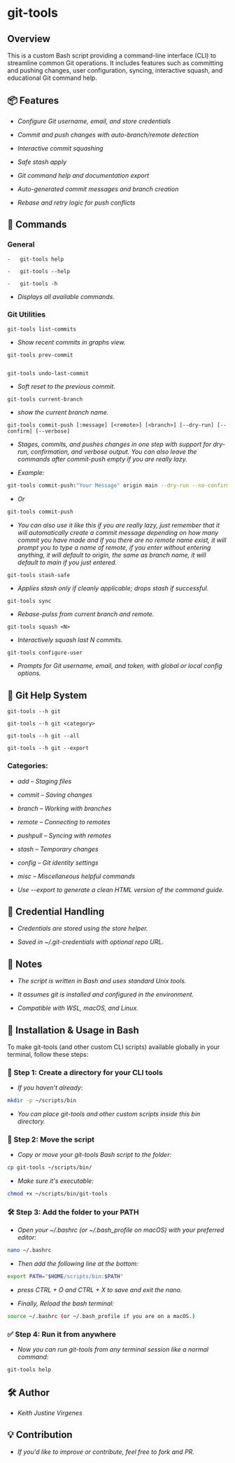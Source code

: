 # git-tools

## Overview

This is a custom Bash script providing a command-line interface (CLI) to streamline common Git operations. It includes features such as committing and pushing changes, user configuration, syncing, interactive squash, and educational Git command help.


## 📦 Features

-   *Configure Git username, email, and store credentials*

-   *Commit and push changes with auto-branch/remote detection*

-   *Interactive commit squashing*

-   *Safe stash apply*

-   *Git command help and documentation export*

-   *Auto-generated commit messages and branch creation*

-   *Rebase and retry logic for push conflicts*


## 📖 Commands

### General

    -   git-tools help

    -   git-tools --help

    -   git-tools -h

-    *Displays all available commands.*

### Git Utilities

    git-tools list-commits


-    *Show recent commits in graphs view.*


    git-tools prev-commit


    git-tools undo-last-commit


-    *Soft reset to the previous commit.*


    git-tools current-branch


-    *show the current branch name.*


    git-tools commit-push [:message] [<remote>] [<branch>] [--dry-run] [--confirm] [--verbose]


-    *Stages, commits, and pushes changes in one step with support for dry-run, confirmation, and verbose output. You can also leave the commands after commit-push empty if you are really lazy.*


-   *Example:*

```bash
git-tools commit-push:"Your Message" origin main --dry-run --no-confirm --verbose
```

-   *Or*

```bash
git-tools commit-push
```

-   *You can also use it like this if you are really lazy, just remember that it will automatically create a commit message depending on how many commit you have made and if you there are no remote name exist, it will prompt you to type a name of remote, if you enter without entering anything, it will default to origin, the same as branch name, it will default to main if you just entered.*

```bash
git-tools stash-safe
```
-    *Applies stash only if cleanly applicable; drops stash if successful.*


    git-tools sync

-    *Rebase-pulss from current branch and remote.*


    git-tools squash <N>

-    *Interactively squash last N commits.*


    git-tools configure-user
    
-    *Prompts for Git username, email, and token, with global or local config options.*


## 📘 Git Help System

    git-tools --h git

    git-tools --h git <category>

    git-tools --h git --all

    git-tools --h git --export


### Categories:

-    *add – Staging files*

-    *commit – Saving changes*

-    *branch – Working with branches*

-    *remote – Connecting to remotes*

-    *pushpull – Syncing with remotes*

-    *stash – Temporary changes*

-    *config – Git identity settings*

-    *misc – Miscellaneous helpful commands*

-    *Use --export to generate a clean HTML version of the command guide.*


## 🔐 Credential Handling

-    *Credentials are stored using the store helper.*

-    *Saved in ~/.git-credentials with optional repo URL.*


## 🧠 Notes

-    *The script is written in Bash and uses standard Unix tools.*

-    *It assumes git is installed and configured in the environment.*

-    *Compatible with WSL, macOS, and Linux.*


## 🧰 Installation & Usage in Bash

To make git-tools (and other custom CLI scripts) available globally in your terminal, follow these steps:

### 📁 Step 1: Create a directory for your CLI tools

-   *If you haven’t already:*

```bash
mkdir -p ~/scripts/bin
```

-   *You can place git-tools and other custom scripts inside this bin directory.*

### 📄 Step 2: Move the script

-   *Copy or move your git-tools Bash script to the folder:*

```bash
cp git-tools ~/scripts/bin/
```

-   *Make sure it's executable:*

```bash
chmod +x ~/scripts/bin/git-tools
```

### 🛠️ Step 3: Add the folder to your PATH

-   *Open your ~/.bashrc (or ~/.bash_profile on macOS) with your preferred editor:*

```bash
nano ~/.bashrc
```

-   *Then add the following line at the bottom:*

```bash
export PATH="$HOME/scripts/bin:$PATH"
```

-   *press CTRL + O and CTRL + X to save and exit the nano.*

-   *Finally, Reload the bash terminal:*

```bash
source ~/.bashrc (or ~/.bash_profile if you are on a macOS.)
```

### ✅ Step 4: Run it from anywhere

-   *Now you can run git-tools from any terminal session like a normal command:*

```bash
git-tools help
```

## 🛠️ Author

-   *Keith Justine Virgenes*


## 💡 Contribution

-   *If you'd like to improve or contribute, feel free to fork and PR.*